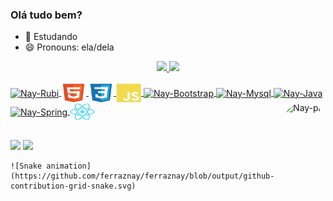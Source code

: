 ### Olá tudo bem?

- 🌱 Estudando 
- 😄 Pronouns: ela/dela

<div align="center">
  <a href="https://github.com/ferraznay">
  <img height="170em" src="https://github-readme-stats.vercel.app/api?username=ferraznay&show_icons=true&theme=dracula&include_all_commits=true&count_private=true"/>
  <img height="170em" src="https://github-readme-stats.vercel.app/api/top-langs/?username=ferraznay&layout=compact&langs_count=7&theme=dracula"/>
</div>

  <div style="display: inline_block"><br>
    <img align="center" alt="Nay-Rubi" height="30" width="40" src="https://cdn.jsdelivr.net/gh/devicons/devicon/icons/ruby/ruby-original.svg">
   <img align="center" alt="Nay-HTML" height="30" width="40" src="https://raw.githubusercontent.com/devicons/devicon/master/icons/html5/html5-original.svg">
  <img align="center" alt="Nay-CSS" height="30" width="40" src="https://raw.githubusercontent.com/devicons/devicon/master/icons/css3/css3-original.svg">
  <img align="center" alt="Nay-Js" height="30" width="40" src="https://raw.githubusercontent.com/devicons/devicon/master/icons/javascript/javascript-plain.svg">
  <img align="center" alt="Nay-Bootstrap" height="30" width="40" src="https://cdn.jsdelivr.net/gh/devicons/devicon/icons/bootstrap/bootstrap-original.svg">
    <img align="center" alt="Nay-Mysql" height="30" width="40" src="https://cdn.jsdelivr.net/gh/devicons/devicon/icons/mysql/mysql-original.svg">
    <img align="center" alt="Nay-Java" height="30" width="40" src="https://cdn.jsdelivr.net/gh/devicons/devicon/icons/java/java-original.svg">
  <img align="center" alt="Nay-Spring" height="30" width="40" src="https://cdn.jsdelivr.net/gh/devicons/devicon/icons/spring/spring-original-wordmark.svg">
   <img align="center" alt="Nay-React" height="30" width="40" src="https://raw.githubusercontent.com/devicons/devicon/master/icons/react/react-original.svg">
  <img align="right" alt="Nay-pic" height="150" style="border-radius:50px;" src="https://i.picasion.com/pic91/fc9c7b0895450aebc9b15d094a0e4882.gif">
  </div>
  
  ##
  
  <div> 
  
  <a href = "mailto:ferrazzznay@gmail.com"><img src="https://img.shields.io/badge/-Gmail-%23333?style=for-the-badge&logo=gmail&logoColor=white" target="_blank"></a>
  <a href="https://www.linkedin.com/in/nayara-ferraz-27a938180" target="_blank"><img src="https://img.shields.io/badge/-LinkedIn-%230077B5?style=for-the-badge&logo=linkedin&logoColor=white" target="_blank"></a> 
    
    ![Snake animation](https://github.com/ferraznay/ferraznay/blob/output/github-contribution-grid-snake.svg)
    
    
  </div>
  
